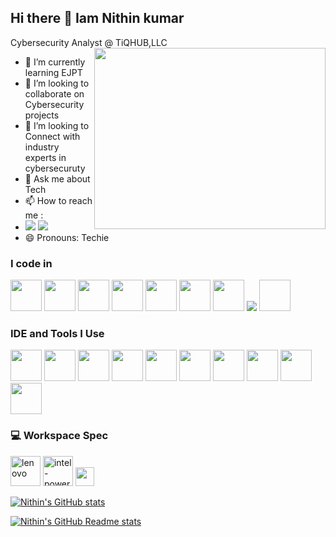 ## Hi there 👋 Iam Nithin kumar

Cybersecurity Analyst @ TiQHUB,LLC
<img align="right" width="370" height="290" src="https://i.pinimg.com/originals/96/6b/56/966b5685dabfd979b040ec887a874a95.gif">                                                 
- 🌱 I’m currently learning EJPT
- 👯 I’m looking to collaborate on Cybersecurity projects
- 🤔 I’m looking to Connect with industry experts in cybersecuruty
- 💬 Ask me about Tech
- 📫 How to reach me :
- [<img src="https://img.shields.io/badge/ProtonMail-8B89CC?style=for-the-badge&logo=protonmail&logoColor=white"/>](thecyberinsane@gmail.com)
 [<img src="https://img.shields.io/badge/LinkedIn-0077B5?style=for-the-badge&logo=linkedin&logoColor=white" />](https://www.linkedin.com/in/cybernithin)
- 😄 Pronouns: Techie
  
### I code in
<img height="50" width="50" src="https://img.icons8.com/color/48/000000/python.png" /> <img height="50" width="50" src="https://img.icons8.com/color/48/000000/c-programming.png" /> <img height="50" width="50" src="https://img.icons8.com/color/48/000000/c-plus-plus-logo.png" /> <img height="50" width="50" src="https://img.icons8.com/color/48/000000/java-coffee-cup-logo.png" /> <img height="50" width="50" src="https://img.icons8.com/color/48/000000/html-5.png" /> <img height="50" width="50" src="https://img.icons8.com/color/48/000000/css3.png" /> <img height="50" width="50" src="https://img.icons8.com/color/48/000000/sass.png"/>  <img src="https://img.icons8.com/color/48/000000/mysql-logo.png"/> <img height="50" width="50" />

### IDE and Tools I Use
<img height="50" width="50" src="https://img.icons8.com/color/48/000000/visual-studio-code-2019.png"/> <img height="50" width="50" src="https://img.icons8.com/color/48/000000/pycharm.png"/> <img height="50" width="50" src="https://img.icons8.com/color/50/000000/git.png"/> <img height="50" width="50" src="https://img.icons8.com/dusk/64/000000/anaconda.png"/> <img height="50" src="https://img.icons8.com/officel/480/null/java-eclipse.png"/> <img height="50" src="https://img.icons8.com/color/480/null/notion--v1.png" /> <img height="50" width="50" src="https://img.icons8.com/doodle/48/000000/adobe-photoshop.png"/> <img height="50" width="50" src="https://img.icons8.com/color/48/000000/figma--v1.png"/> <img height="50" src="https://img.shields.io/badge/Netlify-00C7B7?style=for-the-badge&logo=netlify&logoColor=white"/> <img height="50" src="https://img.shields.io/badge/Adobe%20XD-FF61F6?style=for-the-badge&logo=Adobe%20XD&logoColor=white"/>


### 💻 Workspace Spec
<img width="48" height="48" src="https://img.icons8.com/color/48/lenovo.png" alt="lenovo"/> <img width="48" height="48" src="https://img.icons8.com/fluency/48/intel-power-gadget.png" alt="intel-power-gadget"/>  <img height="30" src="https://img.shields.io/badge/AMD-Ryzen_5_4600H-ED1C24?style=for-the-badge&logo=amd&logoColor=white"/> 

[![Nithin's GitHub stats](https://github-readme-stats.vercel.app/api?username=thecyber-insane)](https://github.com/thecyber-insane/github-readme-stats)

[![Nithin's GitHub Readme stats](https://github-readme-activity-graph.vercel.app/graph?username=thecyber-insane&bg_color=ffcfe9&color=9e4c98&line=9e4c98&point=403d3d&area=true&hide_border=true)](https://github.com/ashutosh00710/github-readme-activity-graph)

